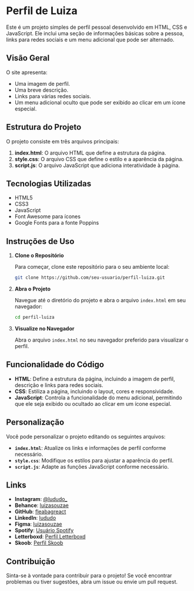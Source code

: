 # Perfil de Luiza

Este é um projeto simples de perfil pessoal desenvolvido em HTML, CSS e JavaScript. Ele inclui uma seção de informações básicas sobre a pessoa, links para redes sociais e um menu adicional que pode ser alternado.

## Visão Geral

O site apresenta:

- Uma imagem de perfil.
- Uma breve descrição.
- Links para várias redes sociais.
- Um menu adicional oculto que pode ser exibido ao clicar em um ícone especial.

## Estrutura do Projeto

O projeto consiste em três arquivos principais:

1. **index.html**: O arquivo HTML que define a estrutura da página.
2. **style.css**: O arquivo CSS que define o estilo e a aparência da página.
3. **script.js**: O arquivo JavaScript que adiciona interatividade à página.

## Tecnologias Utilizadas

- HTML5
- CSS3
- JavaScript
- Font Awesome para ícones
- Google Fonts para a fonte Poppins

## Instruções de Uso

1. **Clone o Repositório**

   Para começar, clone este repositório para o seu ambiente local:

   ```bash
   git clone https://github.com/seu-usuario/perfil-luiza.git
   ```

2. **Abra o Projeto**

   Navegue até o diretório do projeto e abra o arquivo `index.html` em seu navegador:

   ```bash
   cd perfil-luiza
   ```

3. **Visualize no Navegador**

   Abra o arquivo `index.html` no seu navegador preferido para visualizar o perfil.

## Funcionalidade do Código

- **HTML**: Define a estrutura da página, incluindo a imagem de perfil, descrição e links para redes sociais.
- **CSS**: Estiliza a página, incluindo o layout, cores e responsividade.
- **JavaScript**: Controla a funcionalidade do menu adicional, permitindo que ele seja exibido ou ocultado ao clicar em um ícone especial.

## Personalização

Você pode personalizar o projeto editando os seguintes arquivos:

- **`index.html`**: Atualize os links e informações de perfil conforme necessário.
- **`style.css`**: Modifique os estilos para ajustar a aparência do perfil.
- **`script.js`**: Adapte as funções JavaScript conforme necessário.

## Links

- **Instagram**: [@lududo_](https://www.instagram.com/lududo_)
- **Behance**: [luizasouzae](https://www.behance.net/luizasouzae)
- **GitHub**: [fleabagreact](https://www.github.com/fleabagreact)
- **LinkedIn**: [lududo](https://www.linkedin.com/lududo)
- **Figma**: [luizasouzae](https://www.figma.com/luizasouzae)
- **Spotify**: [Usuário Spotify](https://open.spotify.com/user/96gjoojhzx0fb2bt5gqesqguy)
- **Letterboxd**: [Perfil Letterboxd](https://boxd.it/5jKwh)
- **Skoob**: [Perfil Skoob](https://www.skoob.com.br/thebushesgirl)

## Contribuição

Sinta-se à vontade para contribuir para o projeto! Se você encontrar problemas ou tiver sugestões, abra um issue ou envie um pull request.
